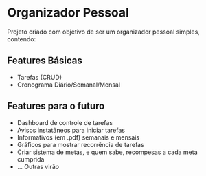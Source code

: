 # Organizador Pessoal

Projeto criado com objetivo de ser um organizador pessoal simples, contendo:

## Features Básicas

- Tarefas (CRUD)
- Cronograma Diário/Semanal/Mensal

## Features para o futuro

- Dashboard de controle de tarefas
- Avisos instatâneos para iniciar tarefas
- Informativos (em .pdf) semanais e mensais
- Gráficos para mostrar recorrência de tarefas
- Criar sistema de metas, e quem sabe, recompesas a cada meta cumprida
- ... Outras virão
